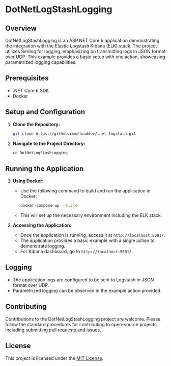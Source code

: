 # DotNetLogStashLogging

## Overview
DotNetLogStashLogging is an ASP.NET Core 6 application demonstrating the integration with the Elastic Logstash Kibana (ELK) stack. The project utilizes Serilog for logging, emphasizing on transmitting logs in JSON format over UDP. This example provides a basic setup with one action, showcasing parametrized logging capabilities.

## Prerequisites
- .NET Core 6 SDK
- Docker

## Setup and Configuration
1. **Clone the Repository:**
   ```bash
   git clone https://github.com/fuaddev/.net-logstash.git
   ```

2. **Navigate to the Project Directory:**
   ```bash
   cd DotNetLogStashLogging
   ```

## Running the Application
1. **Using Docker:**
   - Use the following command to build and run the application in Docker:
     ```bash
     docker-compose up --build
     ```
   - This will set up the necessary environment including the ELK stack.

2. **Accessing the Application:**
   - Once the application is running, access it at `http://localhost:8081/`.
   - The application provides a basic example with a single action to demonstrate logging.
   - For Kibana dashboard, go to `http://localhost:5601/`.

## Logging
- The application logs are configured to be sent to Logstash in JSON format over UDP.
- Parametrized logging can be observed in the example action provided.

## Contributing
Contributions to the DotNetLogStashLogging project are welcome. Please follow the standard procedures for contributing to open-source projects, including submitting pull requests and issues.

## License
This project is licensed under the [MIT License](LICENSE).
